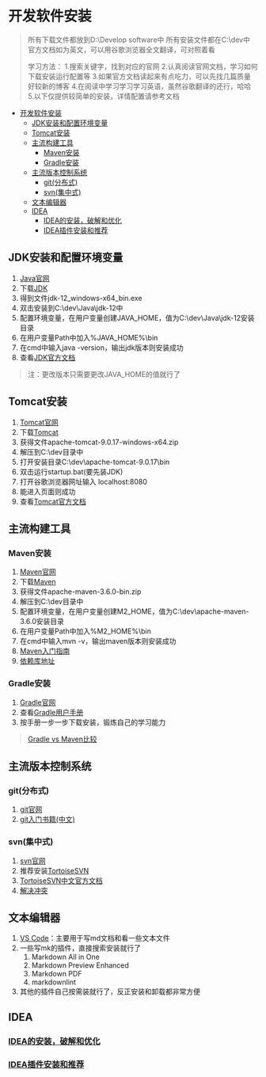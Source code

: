 # 开发软件安装

> 所有下载文件都放到D:\Develop software中
> 所有安装文件都在C:\dev中
> 官方文档如为英文，可以用谷歌浏览器全文翻译，可对照着看
>
> 学习方法：
> 1.搜索关键字，找到对应的官网
> 2.认真阅读官网文档，学习如何下载安装运行配置等
> 3.如果官方文档读起来有点吃力，可以先找几篇质量好较新的博客
> 4.在阅读中学习学习学习英语，虽然谷歌翻译的还行，哈哈
> 5.以下仅提供较简单的安装，详情配置请参考文档

- [开发软件安装](#%E5%BC%80%E5%8F%91%E8%BD%AF%E4%BB%B6%E5%AE%89%E8%A3%85)
  - [JDK安装和配置环境变量](#jdk%E5%AE%89%E8%A3%85%E5%92%8C%E9%85%8D%E7%BD%AE%E7%8E%AF%E5%A2%83%E5%8F%98%E9%87%8F)
  - [Tomcat安装](#tomcat%E5%AE%89%E8%A3%85)
  - [主流构建工具](#%E4%B8%BB%E6%B5%81%E6%9E%84%E5%BB%BA%E5%B7%A5%E5%85%B7)
    - [Maven安装](#maven%E5%AE%89%E8%A3%85)
    - [Gradle安装](#gradle%E5%AE%89%E8%A3%85)
  - [主流版本控制系统](#%E4%B8%BB%E6%B5%81%E7%89%88%E6%9C%AC%E6%8E%A7%E5%88%B6%E7%B3%BB%E7%BB%9F)
    - [git(分布式)](#git%E5%88%86%E5%B8%83%E5%BC%8F)
    - [svn(集中式)](#svn%E9%9B%86%E4%B8%AD%E5%BC%8F)
  - [文本编辑器](#%E6%96%87%E6%9C%AC%E7%BC%96%E8%BE%91%E5%99%A8)
  - [IDEA](#idea)
    - [IDEA的安装，破解和优化](#idea%E7%9A%84%E5%AE%89%E8%A3%85%E7%A0%B4%E8%A7%A3%E5%92%8C%E4%BC%98%E5%8C%96)
    - [IDEA插件安装和推荐](#idea%E6%8F%92%E4%BB%B6%E5%AE%89%E8%A3%85%E5%92%8C%E6%8E%A8%E8%8D%90)

## JDK安装和配置环境变量

1. [Java官网](https://www.oracle.com/technetwork/java/javase/overview/index.html)
2. 下载[JDK](https://www.oracle.com/technetwork/java/javase/downloads/index.html)
3. 得到文件jdk-12_windows-x64_bin.exe
4. 双击安装到C:\dev\Java\jdk-12中
5. 配置环境变量，在用户变量创建JAVA_HOME，值为C:\dev\Java\jdk-12安装目录
6. 在用户变量Path中加入%JAVA_HOME%\bin
7. 在cmd中输入java -version，输出jdk版本则安装成功
8. 查看[JDK官方文档](https://docs.oracle.com/en/java/javase/12/index.html)

> 注：更改版本只需要更改JAVA_HOME的值就行了

## Tomcat安装

1. [Tomcat官网](http://tomcat.apache.org/)
2. 下载[Tomcat](https://tomcat.apache.org/download-90.cgi)
3. 获得文件apache-tomcat-9.0.17-windows-x64.zip
4. 解压到C:\dev目录中
5. 打开安装目录C:\dev\apache-tomcat-9.0.17\bin
6. 双击运行startup.bat(要先装JDK)
7. 打开谷歌浏览器网址输入   localhost:8080
8. 能进入页面则成功
9. 查看[Tomcat官方文档](http://tomcat.apache.org/tomcat-9.0-doc/introduction.html)

## 主流构建工具

### Maven安装

1. [Maven官网](http://maven.apache.org/)
2. 下载[Maven](http://maven.apache.org/download.cgi)
3. 获得文件apache-maven-3.6.0-bin.zip
4. 解压到C:\dev目录中
5. 配置环境变量，在用户变量创建M2_HOME，值为C:\dev\apache-maven-3.6.0安装目录
6. 在用户变量Path中加入%M2_HOME%\bin
7. 在cmd中输入mvn -v，输出maven版本则安装成功
8. [Maven入门指南](http://maven.apache.org/guides/getting-started/index.html)
9. [依赖库地址](https://mvnrepository.com/)

### Gradle安装

1. [Gradle官网](https://gradle.org/)
2. 查看[Gradle用户手册](https://docs.gradle.org/current/userguide/userguide.html)
3. 按手册一步一步下载安装，锻炼自己的学习能力

> [Gradle vs Maven比较](https://gradle.org/maven-vs-gradle)

## 主流版本控制系统

### git(分布式)

1. [git官网](https://git-scm.com/)
2. [git入门书籍(中文)](https://git-scm.com/book/zh/v2)

### svn(集中式)

1. [svn官网](https://subversion.apache.org/)
2. 推荐安装[TortoiseSVN](https://tortoisesvn.net/)
3. [TortoiseSVN中文官方文档](https://tortoisesvn.net/docs/release/TortoiseSVN_zh_CN/index.html)
4. [解决冲突](https://tortoisesvn.net/docs/release/TortoiseSVN_zh_CN/tsvn-dug-conflicts.html)

## 文本编辑器

1. [VS Code](https://code.visualstudio.com/)：主要用于写md文档和看一些文本文件
2. 一些写mk的插件，直接搜索安装就行了
   1. Markdown All in One
   2. Markdown Preview Enhanced
   3. Markdown PDF
   4. markdownlint
3. 其他的插件自己按需装就行了，反正安装和卸载都非常方便

## IDEA

### [IDEA的安装，破解和优化](idea的安装，破解和优化.md)

### [IDEA插件安装和推荐](idea插件安装和推荐.md)